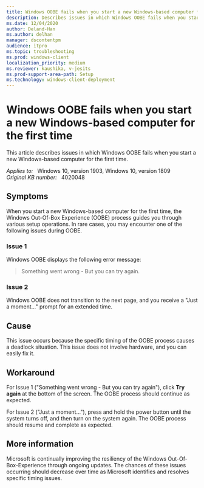 ```yaml
---
title: Windows OOBE fails when you start a new Windows-based computer for the first time
description: Describes issues in which Windows OOBE fails when you start a new Windows-based computer for the first time.
ms.date: 12/04/2020
author: Deland-Han
ms.author: delhan 
manager: dscontentpm
audience: itpro
ms.topic: troubleshooting
ms.prod: windows-client
localization_priority: medium
ms.reviewer: kaushika, v-jesits
ms.prod-support-area-path: Setup
ms.technology: windows-client-deployment
---
```

# Windows OOBE fails when you start a new Windows-based computer for the first time

This article describes issues in which Windows OOBE fails when you start a new Windows-based computer for the first time.

_Applies to:_ &nbsp; Windows 10, version 1903, Windows 10, version 1809  
_Original KB number:_ &nbsp; 4020048

## Symptoms

When you start a new Windows-based computer for the first time, the Windows Out-Of-Box Experience (OOBE) process guides you through various setup operations. In rare cases, you may encounter one of the following issues during OOBE.
  
### Issue 1  

Windows OOBE displays the following error message:
> Something went wrong - But you can try again.

### Issue 2  

Windows OOBE does not transition to the next page, and you receive a "Just a moment..." prompt for an extended time.

## Cause

This issue occurs because the specific timing of the OOBE process causes a deadlock situation. This issue does not involve hardware, and you can easily fix it.

## Workaround

For Issue 1 ("Something went wrong - But you can try again"), click **Try again**  at the bottom of the screen. The OOBE process should continue as expected.

For Issue 2 ("Just a moment..."), press and hold the power button until the system turns off, and then turn on the system again. The OOBE process should resume and complete as expected.

## More information

Microsoft is continually improving the resiliency of the Windows Out-Of-Box-Experience through ongoing updates. The chances of these issues occurring should decrease over time as Microsoft identifies and resolves specific timing issues.
